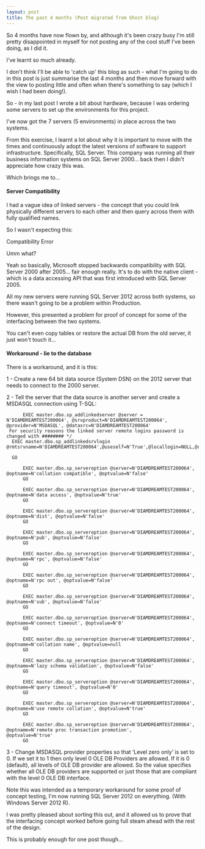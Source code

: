 ```yaml
---
layout: post
title: The past 4 months (Post migrated from Ghost blog)
---
```


So 4 months have now flown by, and although it's been crazy busy I'm still pretty disappointed in myself for not posting any of the cool stuff I've been doing, as I did it.

I've learnt so much already.

I don't think I'll be able to 'catch up' this blog as such - what I'm going to do in this post is just summarise the last 4 months and then move forward with the view to posting little and often when there's something to say (which I wish I had been doing!).

So - in my last post I wrote a bit about hardware, because I was ordering some servers to set up the environments for this project.

I've now got the 7 servers (5 environments) in place across the two systems.

From this exercise, I learnt a lot about why it is important to move with the times and continuously adopt the latest versions of software to support infrastructure. Specifically, SQL Server. This company was running all their business information systems on SQL Server 2000... back then I didn't appreciate how crazy this was.

Which brings me to...

#### Server Compatibility

I had a vague idea of linked servers - the concept that you could link physically different servers to each other and then query across them with fully qualified names.

So I wasn't expecting this:

Compatibility Error

Umm what?

Yeah so basically, Microsoft stopped backwards compatibility with SQL Server 2000 after 2005... fair enough really. It's to do with the native client - which is a data accessing API that was first introduced with SQL Server 2005.

All my new servers were running SQL Server 2012 across both systems, so there wasn't going to be a problem within Production.

However, this presented a problem for proof of concept for some of the interfacing between the two systems.

You can't even copy tables or restore the actual DB from the old server, it just won't touch it...

#### Workaround - lie to the database

There is a workaround, and it is this:

1 - Create a new 64 bit data source (System DSN) on the 2012 server that needs to connect to the 2000 server. 


2 - Tell the server that the data source is another server and create a MSDASQL connection using T-SQL:

          EXEC master.dbo.sp_addlinkedserver @server = N'DIAMDREAMTEST200064', @srvproduct=N'DIAMDREAMTEST200064', @provider=N'MSDASQL', @datasrc=N'DIAMDREAMTEST200064' 
     For security reasons the linked server remote logins password is changed with ######## */
      EXEC master.dbo.sp_addlinkedsrvlogin @rmtsrvname=N'DIAMDREAMTEST200064',@useself=N'True',@locallogin=NULL,@rmtuser=NULL,@rmtpassword=NULL

      GO

          EXEC master.dbo.sp_serveroption @server=N'DIAMDREAMTEST200064', @optname=N'collation compatible', @optvalue=N'false'
          GO

          EXEC master.dbo.sp_serveroption @server=N'DIAMDREAMTEST200064', @optname=N'data access', @optvalue=N'true'
          GO

          EXEC master.dbo.sp_serveroption @server=N'DIAMDREAMTEST200064', @optname=N'dist', @optvalue=N'false'
          GO

          EXEC master.dbo.sp_serveroption @server=N'DIAMDREAMTEST200064', @optname=N'pub', @optvalue=N'false'
          GO

          EXEC master.dbo.sp_serveroption @server=N'DIAMDREAMTEST200064', @optname=N'rpc', @optvalue=N'false'
          GO

          EXEC master.dbo.sp_serveroption @server=N'DIAMDREAMTEST200064', @optname=N'rpc out', @optvalue=N'false'
          GO

          EXEC master.dbo.sp_serveroption @server=N'DIAMDREAMTEST200064', @optname=N'sub', @optvalue=N'false'
          GO

          EXEC master.dbo.sp_serveroption @server=N'DIAMDREAMTEST200064', @optname=N'connect timeout', @optvalue=N'0'
          GO

          EXEC master.dbo.sp_serveroption @server=N'DIAMDREAMTEST200064', @optname=N'collation name', @optvalue=null
          GO

          EXEC master.dbo.sp_serveroption @server=N'DIAMDREAMTEST200064', @optname=N'lazy schema validation', @optvalue=N'false'
          GO

          EXEC master.dbo.sp_serveroption @server=N'DIAMDREAMTEST200064', @optname=N'query timeout', @optvalue=N'0'
          GO

          EXEC master.dbo.sp_serveroption @server=N'DIAMDREAMTEST200064', @optname=N'use remote collation', @optvalue=N'true'
          GO

          EXEC master.dbo.sp_serveroption @server=N'DIAMDREAMTEST200064', @optname=N'remote proc transaction promotion',                              @optvalue=N'true'
          GO

3 - Change MSDASQL provider properties so that ‘Level zero only’ is set to 0. 
If we set it to 1 then only level 0 OLE DB Providers are allowed. If it is 0 (default), all levels of OLE DB provider are allowed. So the value specifies whether all OLE DB providers are supported or just those that are compliant with the level 0 OLE DB interface.

Note this was intended as a temporary workaround for some proof of concept testing, I'm now running SQL Server 2012 on everything. (With Windows Server 2012 R).

I was pretty pleased about sorting this out, and it allowed us to prove that the interfacing concept worked before going full steam ahead with the rest of the design.

This is probably enough for one post though...
